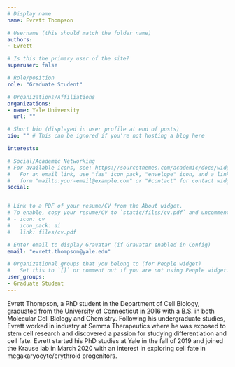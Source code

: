 ```yaml
---
# Display name
name: Evrett Thompson

# Username (this should match the folder name)
authors:
- Evrett

# Is this the primary user of the site?
superuser: false

# Role/position
role: "Graduate Student"

# Organizations/Affiliations
organizations:
- name: Yale University
  url: ""

# Short bio (displayed in user profile at end of posts)
bio: "" # This can be ignored if you're not hosting a blog here

interests:

# Social/Academic Networking
# For available icons, see: https://sourcethemes.com/academic/docs/widgets/#icons
#   For an email link, use "fas" icon pack, "envelope" icon, and a link in the
#   form "mailto:your-email@example.com" or "#contact" for contact widget.
social:


# Link to a PDF of your resume/CV from the About widget.
# To enable, copy your resume/CV to `static/files/cv.pdf` and uncomment the lines below.  
# - icon: cv
#   icon_pack: ai
#   link: files/cv.pdf

# Enter email to display Gravatar (if Gravatar enabled in Config)
email: "evrett.thompson@yale.edu"

# Organizational groups that you belong to (for People widget)
#   Set this to `[]` or comment out if you are not using People widget.  
user_groups:
- Graduate Student
---
```


Evrett Thompson, a PhD student in the Department of Cell Biology, graduated from the University of Connecticut in 2016 with a B.S. in both Molecular Cell Biology and Chemistry. Following his undergraduate studies, Evrett worked in industry at Semma Therapeutics where he was exposed to stem cell research and discovered a passion for studying differentiation and cell fate. Evrett started his PhD studies at Yale in the fall of 2019 and joined the Krause lab in March 2020 with an interest in exploring cell fate in megakaryocyte/erythroid progenitors.
